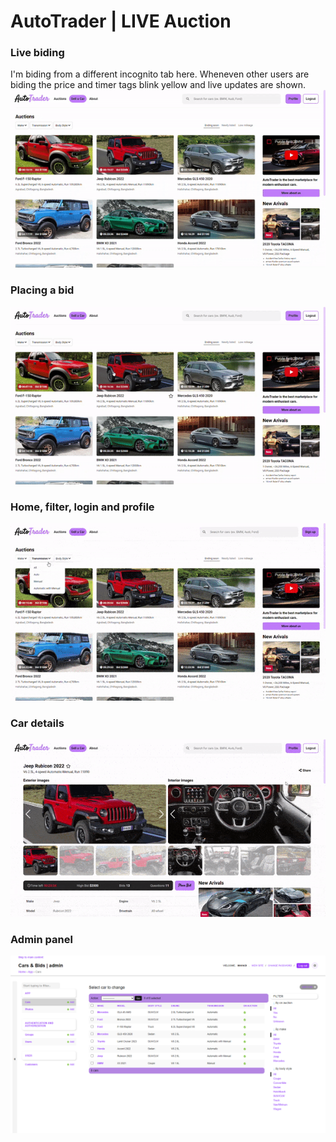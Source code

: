 # AutoTrader | LIVE Auction 
### Live biding 
I'm biding from a different incognito tab here. Wheneven other users are biding the price and timer tags blink yellow and live updates are shown.<br/>
![](previews/live.gif)

### Placing a bid
![](previews/biding.gif)

### Home, filter, login and profile
![](previews/filter_home_login.gif)

### Car details
![](previews/car.gif)

### Admin panel
<img src="previews/admin.png" width="600"/>